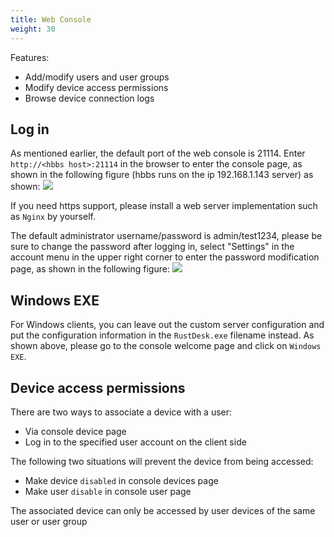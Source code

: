 ```yaml
---
title: Web Console
weight: 30
---
```


Features:

- Add/modify users and user groups
- Modify device access permissions
- Browse device connection logs

## Log in
As mentioned earlier, the default port of the web console is 21114. Enter `http://<hbbs host>:21114` in the browser to enter the console page, as shown in the following figure (hbbs runs on the ip 192.168.1.143 server) as shown:
![](/docs/en/self-host/console/images/console-login.png)

If you need https support, please install a web server implementation such as `Nginx` by yourself.

The default administrator username/password is admin/test1234, please be sure to change the password after logging in, select "Settings" in the account menu in the upper right corner to enter the password modification page, as shown in the following figure:
![](/docs/en/self-host/console/images/console-home.png)

## Windows EXE
For Windows clients, you can leave out the custom server configuration and put the configuration information in the `RustDesk.exe` filename instead. As shown above, please go to the console welcome page and click on `Windows EXE`.

## Device access permissions
There are two ways to associate a device with a user:
- Via console device page
- Log in to the specified user account on the client side

The following two situations will prevent the device from being accessed:
- Make device `disabled` in console devices page
- Make user `disable` in console user page

The associated device can only be accessed by user devices of the same user or user group